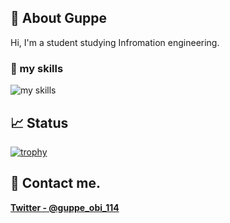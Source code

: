 ## 🐻 About Guppe
Hi, I'm a student studying Infromation engineering. 

### 🌱 my skills
<img alt="my skills" src="https://skillicons.dev/icons?theme=dark&perline=8&i=androidstudio,kotlin,gradle,figma,python,ruby,html,css" />


## 📈 Status

[![trophy](https://github-profile-trophy-five.vercel.app/?username=guppe&theme=onedark&column=8)](https://github.com/ryo-ma/github-profile-trophy)

## 📨 Contact me.

**[Twitter - @guppe_obi_114](https://twitter.com/guppe_obi_114)**
